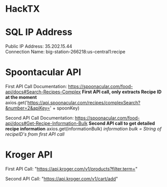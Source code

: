 # HackTX

# SQL IP Address </br>
Public IP Address: 35.202.15.44</br>
Connection Name: big-station-266218:us-central1:recipe</br>

# Spoontacular API
First API Call Documentation:
https://spoonacular.com/food-api/docs#Search-Recipes-Complex
  <b>First API call, only extracts Recipe ID at the moment</b>
  axios.get('https://api.spoonacular.com/recipes/complexSearch?&number=2&apiKey=' + spoonKey)


Second API Call Documentation: 
https://spoonacular.com/food-api/docs#Get-Recipe-Information-Bulk
   <b>Second API call to get detailed recipe information</b>
   axios.get(informationBulk)
   <i>information bulk = String of recipeID's from first API call</i>


# Kroger API
First API Call:
"https://api.kroger.com/v1/products?filter.term="

Second API Call:
"https://api.kroger.com/v1/cart/add"
